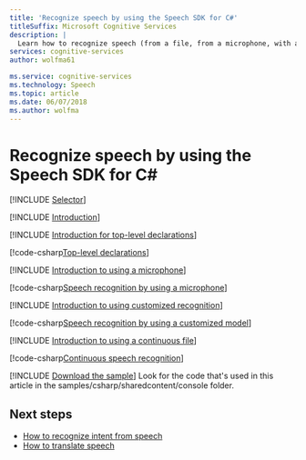 ```yaml
---
title: 'Recognize speech by using the Speech SDK for C#'
titleSuffix: Microsoft Cognitive Services
description: |
  Learn how to recognize speech (from a file, from a microphone, with a customized model, continuously or one-shot) by using the Speech SDK for C#.
services: cognitive-services
author: wolfma61

ms.service: cognitive-services
ms.technology: Speech
ms.topic: article
ms.date: 06/07/2018
ms.author: wolfma
---
```


# Recognize speech by using the Speech SDK for C#

[!INCLUDE [Selector](../../../includes/cognitive-services-speech-service-how-to-recognize-speech-selector.md)]

[!INCLUDE [Introduction](../../../includes/cognitive-services-speech-service-how-to-recognize-speech-intro.md)]

[!INCLUDE [Introduction for top-level declarations](../../../includes/cognitive-services-speech-service-how-to-toplevel-declarations.md)]

[!code-csharp[Top-level declarations](~/samples-cognitive-services-speech-sdk/samples/csharp/sharedcontent/console/speech_recognition_samples.cs#toplevel)]

[!INCLUDE [Introduction to using a microphone](../../../includes/cognitive-services-speech-service-how-to-recognize-speech-microphone.md)]

[!code-csharp[Speech recognition by using a microphone](~/samples-cognitive-services-speech-sdk/samples/csharp/sharedcontent/console/speech_recognition_samples.cs#recognitionWithMicrophone)]

[!INCLUDE [Introduction to using customized recognition](../../../includes/cognitive-services-speech-service-how-to-recognize-speech-customized.md)]

[!code-csharp[Speech recognition by using a customized model](~/samples-cognitive-services-speech-sdk/samples/csharp/sharedcontent/console/speech_recognition_samples.cs#recognitionCustomized)]

[!INCLUDE [Introduction to using a continuous file](../../../includes/cognitive-services-speech-service-how-to-recognize-speech-continuous.md)]

[!code-csharp[Continuous speech recognition](~/samples-cognitive-services-speech-sdk/samples/csharp/sharedcontent/console/speech_recognition_samples.cs#recognitionContinuousWithFile)]

[!INCLUDE [Download the sample](../../../includes/cognitive-services-speech-service-speech-sdk-sample-download-h2.md)]
Look for the code that's used in this article in the samples/csharp/sharedcontent/console folder.

## Next steps

- [How to recognize intent from speech](how-to-recognize-intents-from-speech-csharp.md)
- [How to translate speech](how-to-translate-speech-csharp.md)

